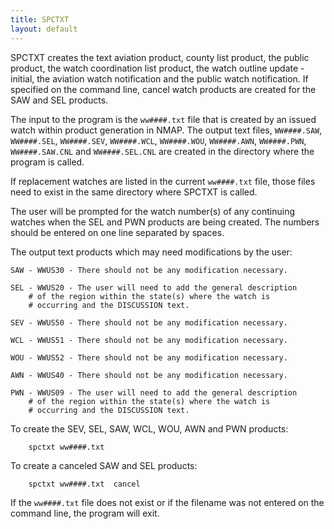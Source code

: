 ```yaml
---
title: SPCTXT
layout: default
---
```


SPCTXT creates the text aviation product, county list product,
the public product, the watch coordination list product, the 
watch outline update - initial, the aviation watch notification
and the public watch notification.  If specified on the command 
line, cancel watch products are created for the SAW and SEL products.

The input to the program is the `ww####.txt` file that is 
created by an issued watch within product generation in NMAP.
The output text files, `WW####.SAW`, `WW####.SEL`, `WW####.SEV`,
`WW####.WCL`, `WW####.WOU`, `WW####.AWN`, `WW####.PWN`, `WW####.SAW.CNL` 
and `WW####.SEL.CNL` are created in the directory where the program 
is called.

If replacement watches are listed in the current `ww####.txt` file,
those files need to exist in the same directory where SPCTXT is 
called.

The user will be prompted for the watch number(s) of any continuing 
watches when the SEL and PWN products are being created.  The numbers
should be entered on one line separated by spaces.

The output text products which may need modifications by the user:

    SAW - WWUS30 - There should not be any modification necessary.

    SEL - WWUS20 - The user will need to add the general description 
        # of the region within the state(s) where the watch is
        # occurring and the DISCUSSION text. 

    SEV - WWUS50 - There should not be any modification necessary.

    WCL - WWUS51 - There should not be any modification necessary.

    WOU - WWUS52 - There should not be any modification necessary.

    AWN - WWUS40 - There should not be any modification necessary.

    PWN - WWUS09 - The user will need to add the general description 
        # of the region within the state(s) where the watch is
        # occurring and the DISCUSSION text. 
        

To create the SEV, SEL, SAW, WCL, WOU, AWN and PWN products: 
    
        spctxt ww####.txt 

To create a canceled SAW and SEL products:    
 
        spctxt ww####.txt  cancel

If the `ww####.txt` file does not exist or if the filename was
not entered on the command line, the program will exit.

